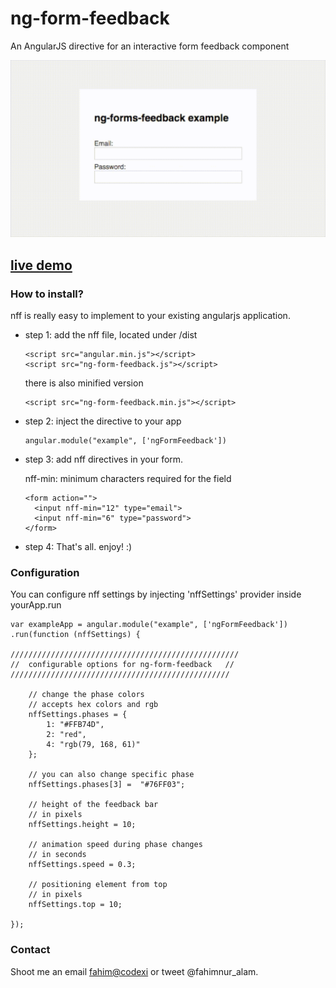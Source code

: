 # ng-form-feedback

An AngularJS directive for an interactive form feedback component

<img src="/demo.gif" alt="demo" width="700"/>

## [live demo](https://rawgit.com/fa137/ng-form-feedback/master/index.html) 


### How to install?

nff is really easy to implement to your existing angularjs application. 
* step 1: add the nff file, located under /dist 
	```
    <script src="angular.min.js"></script>
    <script src="ng-form-feedback.js"></script> 
    ```
    there is also minified version
    ```
    <script src="ng-form-feedback.min.js"></script> 
	```
* step 2: inject the directive to your app
	```
    angular.module("example", ['ngFormFeedback'])
    ```
* step 3: add nff directives in your form.
		
    nff-min: minimum characters required for the field
	```
    <form action="">
      <input nff-min="12" type="email">
      <input nff-min="6" type="password">
    </form>
    ```
* step 4: That's all. enjoy! :) 
 

### Configuration

You can configure nff settings by injecting 'nffSettings' provider inside yourApp.run
```
var exampleApp = angular.module("example", ['ngFormFeedback'])
.run(function (nffSettings) {

/////////////////////////////////////////////////// 
//	configurable options for ng-form-feedback 	//
/////////////////////////////////////////////////
	
	// change the phase colors
	// accepts hex colors and rgb
	nffSettings.phases = {
		1: "#FFB74D",
		2: "red",
		4: "rgb(79, 168, 61)"
	};
	
	// you can also change specific phase
	nffSettings.phases[3] =  "#76FF03";
	
	// height of the feedback bar
	// in pixels
	nffSettings.height = 10;
	
	// animation speed during phase changes
	// in seconds
	nffSettings.speed = 0.3;
	
	// positioning element from top 
	// in pixels
	nffSettings.top = 10;
	
});
```


### Contact

Shoot me an email <fahim@codexi> or tweet @fahimnur_alam.

